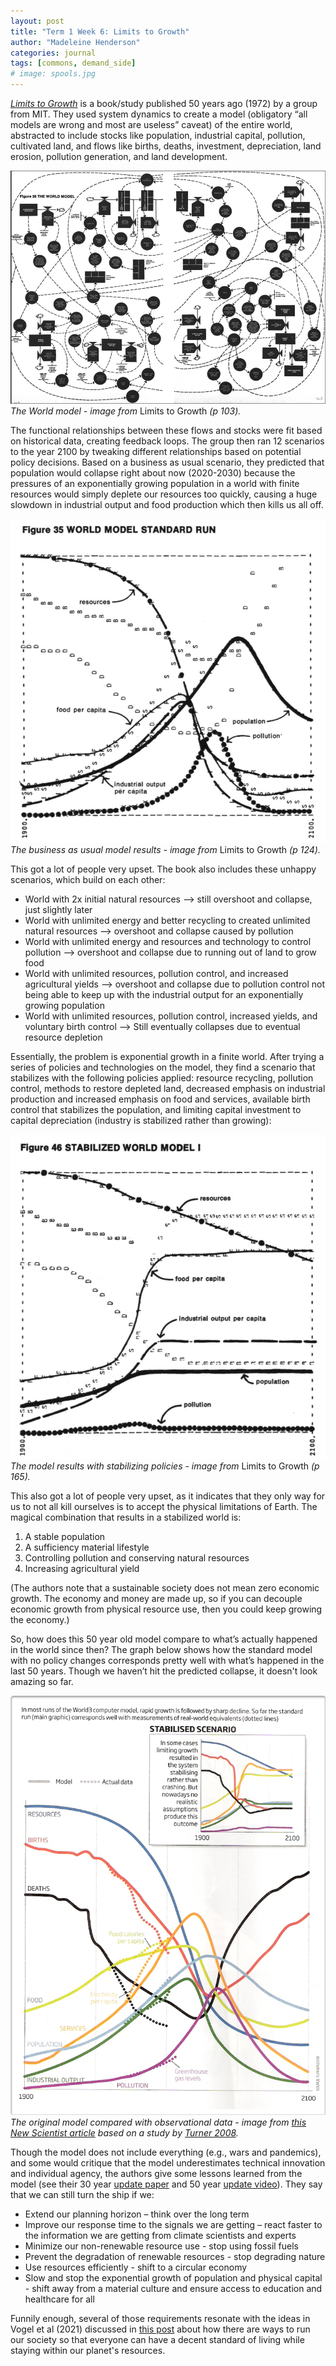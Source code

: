 ```yaml
---
layout: post
title: "Term 1 Week 6: Limits to Growth"
author: "Madeleine Henderson"
categories: journal
tags: [commons, demand_side]
# image: spools.jpg
---
```


_[Limits to Growth](https://www.donellameadows.org/wp-content/userfiles/Limits-to-Growth-digital-scan-version.pdf)_ is a book/study published 50 years ago (1972) by a group from MIT. They used system dynamics to create a model (obligatory “all models are wrong and most are useless” caveat) of the entire world, abstracted to include stocks like population, industrial capital, pollution, cultivated land, and flows like births, deaths, investment, depreciation, land erosion, pollution generation, and land development. 

![The world model](../assets/img/world_model.png)
_The World model - image from_ Limits to Growth _(p 103)._

The functional relationships between these flows and stocks were fit based on historical data, creating feedback loops. The group then ran 12 scenarios to the year 2100 by tweaking different relationships based on potential policy decisions. Based on a business as usual scenario, they predicted that population would collapse right about now (2020-2030) because the pressures of an exponentially growing population in a world with finite resources would simply deplete our resources too quickly, causing a huge slowdown in industrial output and food production which then kills us all off.

![The world model](../assets/img/BAU_worldmodel.png)
_The business as usual model results - image from_ Limits to Growth _(p 124)._

This got a lot of people very upset. The book also includes these unhappy scenarios, which build on each other:
* World with 2x initial natural resources --> still overshoot and collapse, just slightly later
* World with unlimited energy and better recycling to created unlimited natural resources --> overshoot and collapse caused by pollution
* World with unlimited energy and resources and technology to control pollution --> overshoot and collapse due to running out of land to grow food 
* World with unlimited resources, pollution control, and increased agricultural yields --> overshoot and collapse due to pollution control not being able to keep up with the industrial output for an exponentially growing population
* World with unlimited resources, pollution control, increased yields, and voluntary birth control --> Still eventually collapses due to eventual resource depletion

Essentially, the problem is exponential growth in a finite world. After trying a series of policies and technologies on the model, they find a scenario that stabilizes with the following policies applied: resource recycling, pollution control, methods to restore depleted land, decreased emphasis on industrial production and increased emphasis on food and services, available birth control that stabilizes the population, and limiting capital investment to capital depreciation (industry is stabilized rather than growing):

![The world model](../assets/img/stable_world_model.png)
_The model results with stabilizing policies - image from_ Limits to Growth _(p 165)._

This also got a lot of people very upset, as it indicates that they only way for us to not all kill ourselves is to accept the physical limitations of Earth. The magical combination that results in a stabilized world is:
1.	A stable population
2.	A sufficiency material lifestyle 
3.	Controlling pollution and conserving natural resources
4.	Increasing agricultural yield 

(The authors note that a sustainable society does not mean zero economic growth. The economy and money are made up, so if you can decouple economic growth from physical resource use, then you could keep growing the economy.)

So, how does this 50 year old model compare to what’s actually happened in the world since then? The graph below shows how the standard model with no policy changes corresponds pretty well with what’s happened in the last 50 years. Though we haven’t hit the predicted collapse, it doesn't look amazing so far. 

![The world model](../assets/img/world_model_today.png)
_The original model compared with observational data - image from [this New Scientist article](https://www.newscientist.com/article/mg21328462-100-boom-and-doom-revisiting-prophecies-of-collapse/) based on a study by [Turner 2008](https://doi.org/10.1016/j.gloenvcha.2008.05.001)._

Though the model does not include everything (e.g., wars and pandemics), and some would critique that the model underestimates technical innovation and individual agency, the authors give some lessons learned from the model (see their 30 year [update paper](https://donellameadows.org/archives/a-synopsis-limits-to-growth-the-30-year-update/) and 50 year [update video](https://www.youtube.com/watch?v=ykFXvUDnw9Y)). They say that we can still turn the ship if we:
* Extend our planning horizon – think over the long term
* Improve our response time to the signals we are getting – react faster to the information we are getting from climate scientists and experts
* Minimize our non-renewable resource use - stop using fossil fuels
* Prevent the degradation of renewable resources - stop degrading nature
* Use resources efficiently - shift to a circular economy
* Slow and stop the exponential growth of population and physical capital - shift away from a material culture and ensure access to education and healthcare for all

Funnily enough, several of those requirements resonate with the ideas in Vogel et al (2021) discussed in [this post](../_posts/2022-10-08-term1_week1_2.md) about how there are ways to run our society so that everyone can have a decent standard of living while staying within our planet's resources.

